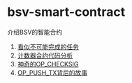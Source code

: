 # bsv-smart-contract
介绍BSV的智能合约

1. [看似不可能完成的任务](https://github.com/corper/bsv-smart-contract/blob/master/01-mission-impossible-seemingly.md)
1. [计数器合约代码分析](https://github.com/corper/bsv-smart-contract/blob/master/02-scrypt-code-analysis.md)
1. [神奇的OP_CHECKSIG](https://github.com/corper/bsv-smart-contract/blob/master/03-magical-op-checksig.md)
1. [OP_PUSH_TX背后的故事](https://github.com/corper/bsv-smart-contract/blob/master/04-the-story-behind-op_push_tx.md)
